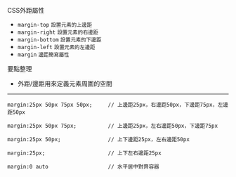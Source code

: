 CSS外距屬性
- `margin-top` <small>設置元素的上邊距</small>
- `margin-right` <small>設置元素的右邊距</small>
- `margin-bottom` <small>設置元素的下邊距</small>
- `margin-left` <small>設置元素的左邊距</small>
- `margin` <small>邊距簡寫屬性</small>

要點整理
- 外距/邊距用來定義元素周圍的空間

---

```
margin:25px 50px 75px 50px;		// 上邊距25px，右邊距50px，下邊距75px，左邊距50px
```

```
margin:25px 50px 75px;			// 上邊距25px，左右邊距50px，下邊距75px
```

```
margin:25px 50px;				// 上下邊距25px，左右邊距50px
```

```
margin:25px;					// 上下左右邊距25px
```

```
margin:0 auto					// 水平居中對齊容器
```